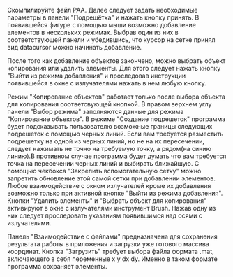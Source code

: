 Скомпилируйте файл PAA.
Далее следует задать необходимые параметры в панели "Подрешётка" и нажать кнопку принять.
В появившейся фигуре с помощью мыши возможно добавление элементов в нескольких режимах. Выбрав один из них в соответствующей панели
и убедившись, что курсор на сетке принял вид datacursor можно начинать добавление.

После того как добавление объектов закончено, можно выбрать объект копирования или удалить элементы. Для этого следует нажать кнопку
"Выйти из режима добавления" и проследовав инструкции появившейся в окне с излучателями нажать в нем любую кнопку.

Режим "Копирование объектов" работает только после выбора объекта для копирования соответсвующей кнопкой.
В правом верхнем углу панели "Выбор режима" заполняются данные для режима "Копирование объектов".
В режиме "Создание подрешеток" программа будет подсказывать пользователю возможные границы следующих подрешеток с помощью черных линий.
Если вам требуется разместить подрешетку на одной из черных линий, но не на их пересечении, следует нажимать не точно на требуемую точку,
а рядом(на синию линию).В противном случае программа будет думать что вам требуется точка на пересечении черных линий и выбирать ближайшую.
С помощью чекбокса "Закрепить вспомогательную сетку" можно запретить обновление этой самой сетки при добавлении элементов.
Любое взаимодействие с окном излучателей кроме их добавления возможно только при активной кнопке "Выйти из режима добавления".
Кнопки "Удалить элементы" и "Выбрать объект для копирования" активируют в окне с излучателями инструмент Brush. Нажав одну из них следует
проследовать указаниям появившимся над осями с излучателями.

Панель "Взаимодействие с файлами" предназначена для сохранения результата работы в приложения и загрузки уже готового массива координат.
Кнопка "Загрузить" требует выбора файла формата .mat, включающего в себя переменные x y dx dy. Именно в таком формате программа сохраняет элементы.
